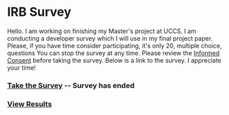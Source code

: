 # IRB Survey
Hello. I am working on finishing my Master's project at UCCS. I am conducting a developer survey which I will use in my final project paper. Please, if you have time consider participating, it's only 20, multiple choice, questions You can stop the survey at any time. Please review the [Informed Consent](./InformedConsent.pdf) before taking the survey. Below is a link to the survey. I appreciate your time!

### [Take the Survey](#) -- Survey has ended
### [View Results](./survey_results.pdf)